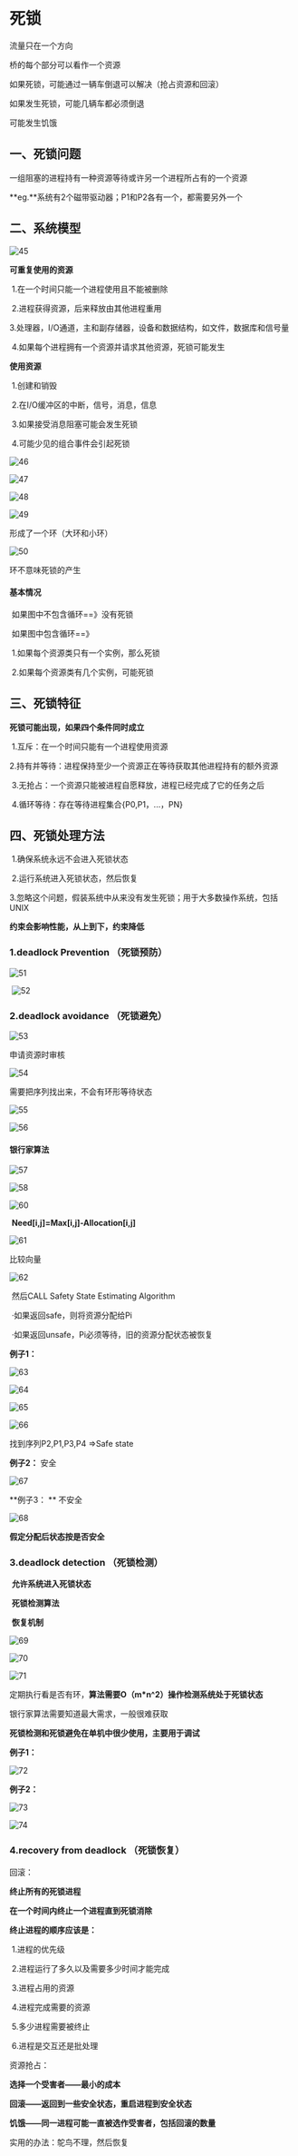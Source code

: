 # 死锁

流量只在一个方向

桥的每个部分可以看作一个资源

如果死锁，可能通过一辆车倒退可以解决（抢占资源和回滚）

如果发生死锁，可能几辆车都必须倒退

可能发生饥饿

## 一、死锁问题

一组阻塞的进程持有一种资源等待或许另一个进程所占有的一个资源

**eg.**系统有2个磁带驱动器；P1和P2各有一个，都需要另外一个

## 二、系统模型

![45](图2/45.png)

**可重复使用的资源**

​	1.在一个时间只能一个进程使用且不能被删除

​	2.进程获得资源，后来释放由其他进程重用

​	3.处理器，I/O通道，主和副存储器，设备和数据结构，如文件，数据库和信号量

​	4.如果每个进程拥有一个资源并请求其他资源，死锁可能发生

**使用资源**

​	1.创建和销毁

​	2.在I/O缓冲区的中断，信号，消息，信息

​	3.如果接受消息阻塞可能会发生死锁

​	4.可能少见的组合事件会引起死锁

![46](图2/46.png)

![47](图2/47.png)

![48](图2/48.png)

![49](图2/49.png)

形成了一个环（大环和小环）

![50](图2/50.png)

环不意味死锁的产生

#### **基本情况**

​	如果图中不包含循环==》没有死锁

​	如果图中包含循环==》

​				1.如果每个资源类只有一个实例，那么死锁

​				2.如果每个资源类有几个实例，可能死锁



## 三、死锁特征

**死锁可能出现，如果四个条件同时成立**

​	1.互斥：在一个时间只能有一个进程使用资源

​	2.持有并等待：进程保持至少一个资源正在等待获取其他进程持有的额外资源

​	3.无抢占：一个资源只能被进程自愿释放，进程已经完成了它的任务之后

​	4.循环等待：存在等待进程集合{P0,P1，...，PN}



## 四、死锁处理方法

​	1.确保系统永远不会进入死锁状态

​	2.运行系统进入死锁状态，然后恢复

​	3.忽略这个问题，假装系统中从来没有发生死锁；用于大多数操作系统，包括UNIX

**约束会影响性能，从上到下，约束降低**

### 	1.deadlock Prevention	（死锁预防）

![51](图2/51.png)

​	![52](图2/52.png)



### 	2.deadlock avoidance		（死锁避免）

![53](图2/53.png)

申请资源时审核

![54](图2/54.png)

需要把序列找出来，不会有环形等待状态

![55](图2/55.png)

![56](图2/56.png)

#### 银行家算法

![57](图2/57.png)

![58](图2/58.png)

![60](图2/60.png)

​           **Need[i,j]=Max[i,j]-Allocation[i,j]**

![61](图2/61.png)

比较向量

![62](图2/62.png)

​		然后CALL Safety State Estimating Algorithm

​			·如果返回safe，则将资源分配给Pi

​			·如果返回unsafe，Pi必须等待，旧的资源分配状态被恢复

**例子1：**

![63](图2/63.png)

![64](图2/64.png)

![65](图2/65.png)

![66](图2/66.png)



找到序列P2,P1,P3,P4   =>Safe state



**例子2：**   安全

![67](图2/67.png)

**例子3： **   不安全

![68](图2/68.png)



**假定分配后状态按是否安全**



### 	3.deadlock detection		（死锁检测）

​		**允许系统进入死锁状态**

​		**死锁检测算法**

​		**恢复机制**

![69](图2/69.png)



![70](图2/70.png)

![71](图2/71.png)

定期执行看是否有环，**算法需要O（m*n^2）操作检测系统处于死锁状态**

银行家算法需要知道最大需求，一般很难获取

**死锁检测和死锁避免在单机中很少使用，主要用于调试**



**例子1：**

![72](图2/72.png)

**例子2：**

![73](图2/73.png)

![74](图2/74.png)







### 	4.recovery from deadlock		（死锁恢复）

回滚：

**终止所有的死锁进程**

**在一个时间内终止一个进程直到死锁消除**

**终止进程的顺序应该是：**

​		1.进程的优先级

​		2.进程运行了多久以及需要多少时间才能完成

​		3.进程占用的资源

​		4.进程完成需要的资源

​		5.多少进程需要被终止

​		6.进程是交互还是批处理



资源抢占：

**选择一个受害者——最小的成本**

**回滚——返回到一些安全状态，重启进程到安全状态**

**饥饿——同一进程可能一直被选作受害者，包括回滚的数量**





实用的办法：鸵鸟不理，然后恢复

